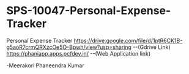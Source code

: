 # SPS-10047-Personal-Expense-Tracker
Personal Expense Tracker
https://drive.google.com/file/d/1ptR6CK1B-g5aoR7crmQRXzcOe5O-Bpwh/view?usp=sharing --(Gdrive Link)
https://phaniapp.apps.pcfdev.in/ --(Web Application link)

-Meerakori Phaneendra Kumar
